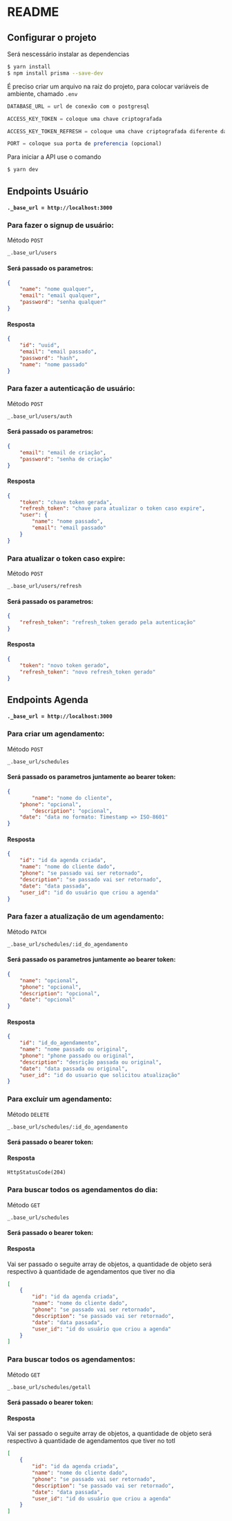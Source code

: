 # README 
## Configurar o projeto

Será nescessário instalar as dependencias

```bash
$ yarn install
$ npm install prisma --save-dev
```

É preciso criar um arquivo na raiz do projeto, para colocar variáveis de ambiente, chamado ` .env `
```typescript
DATABASE_URL = url de conexão com o postgresql

ACCESS_KEY_TOKEN = coloque uma chave criptografada

ACCESS_KEY_TOKEN_REFRESH = coloque uma chave criptografada diferente da chave interior

PORT = coloque sua porta de preferencia (opcional)
```

Para iniciar a API use o comando 

```bash
$ yarn dev
```

## Endpoints Usuário
#### `._base_url = http://localhost:3000`

### Para fazer o signup de usuário: 
Método `POST`
 
 ```
_.base_url/users
```
#### Será passado os parametros:

```json
{
	"name": "nome qualquer",
	"email": "email qualquer",
	"password": "senha qualquer"
}
```
#### Resposta
```json
{
	"id": "uuid",
	"email": "email passado",
	"password": "hash",
	"name": "nome passado"
}
```


### Para fazer a autenticação de usuário: 
 Método `POST`

 ```
_.base_url/users/auth
```
#### Será passado os parametros:
```json
{
	"email": "email de criação",
	"password": "senha de criação"
}
```
#### Resposta
```json
{
	"token": "chave token gerada",
	"refresh_token": "chave para atualizar o token caso expire",
	"user": {
		"name": "nome passado",
		"email": "email passado"
	}
}
```


### Para atualizar o token caso expire: 
Método `POST`

 
 ```
_.base_url/users/refresh
```
#### Será passado os parametros:
```json
{
	"refresh_token": "refresh_token gerado pela autenticação"
}
```
#### Resposta
```json
{
	"token": "novo token gerado",
	"refresh_token": "novo refresh_token gerado"
}
```




## Endpoints Agenda
#### `._base_url = http://localhost:3000`

### Para criar um agendamento: 
Método `POST`

 
 ```
_.base_url/schedules
```
#### Será passado os parametros juntamente ao bearer token:

```json
{
        "name": "nome do cliente",
	"phone": "opcional",
        "description": "opcional",
	"date": "data no formato: Timestamp => ISO-8601"
}
```
#### Resposta
```json
{
	"id": "id da agenda criada",
	"name": "nome do cliente dado",
	"phone": "se passado vai ser retornado",
	"description": "se passado vai ser retornado",
	"date": "data passada",
	"user_id": "id do usuário que criou a agenda"
}
```


### Para fazer a atualização de um agendamento: 
Método `PATCH`

 
 ```
_.base_url/schedules/:id_do_agendamento
```
#### Será passado os parametros juntamente ao bearer token:
```json
{
	"name": "opcional",
	"phone": "opcional",
	"description": "opcional",
	"date": "opcional"
}
```
#### Resposta
```json
{
	"id": "id_do_agendamento",
	"name": "nome passado ou original",
	"phone": "phone passado ou original",
	"description": "desrição passada ou original",
	"date": "data passada ou original",
	"user_id": "id do usuario que solicitou atualização"
}
```


### Para excluir um agendamento: 
Método `DELETE`

 
 ```
_.base_url/schedules/:id_do_agendamento
```
#### Será passado o bearer token:

#### Resposta
```
HttpStatusCode(204)
```


### Para buscar todos os agendamentos do dia: 
Método `GET`

 
 ```
_.base_url/schedules
```
#### Será passado o bearer token:

#### Resposta
Vai ser passado o seguite array de objetos, a quantidade de objeto será respectivo à quantidade de agendamentos que tiver no dia
```json
[
	{
        "id": "id da agenda criada",
        "name": "nome do cliente dado",
        "phone": "se passado vai ser retornado",
        "description": "se passado vai ser retornado",
        "date": "data passada",
        "user_id": "id do usuário que criou a agenda"
    }
]
```


### Para buscar todos os agendamentos: 
Método `GET`

 
 ```
_.base_url/schedules/getall
```
#### Será passado o bearer token:

#### Resposta
Vai ser passado o seguite array de objetos, a quantidade de objeto será respectivo à quantidade de agendamentos que tiver no totl
```json
[
	{
        "id": "id da agenda criada",
        "name": "nome do cliente dado",
        "phone": "se passado vai ser retornado",
        "description": "se passado vai ser retornado",
        "date": "data passada",
        "user_id": "id do usuário que criou a agenda"
    }
]
```

